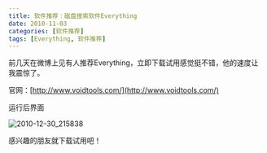 ```yaml
---
title: 软件推荐：磁盘搜索软件Everything
date: 2010-11-03
categories: [软件推荐]
tags: [Everything, 软件推荐]
---
```


前几天在微博上见有人推荐Everything，立即下载试用感觉挺不错，他的速度让我震惊了。

官网：[http://www.voidtools.com/](http://www.voidtools.com/)

运行后界面

![2010-12-30_215838](http://oec2003.qiniudn.com/2010-12-30_215838.gif)

感兴趣的朋友就下载试用吧！



